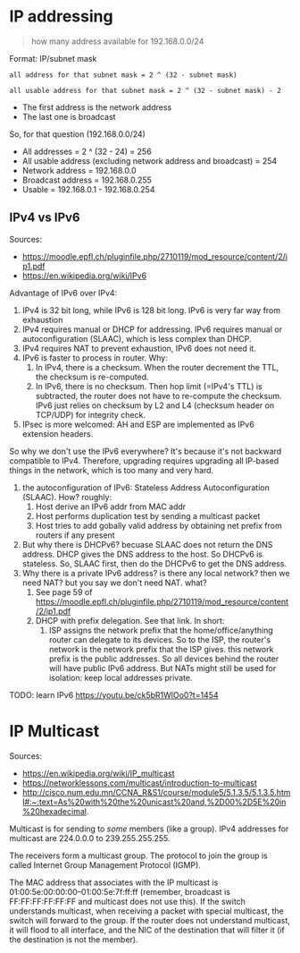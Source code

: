 # IP addressing

> how many address available for 192.168.0.0/24

Format: IP/subnet mask

```
all address for that subnet mask = 2 ^ (32 - subnet mask)

all usable address for that subnet mask = 2 ^ (32 - subnet mask) - 2
```

- The first address is the network address
- The last one is broadcast

So, for that question (192.168.0.0/24)

- All addresses = 2 ^ (32 - 24) = 256
- All usable address (excluding network address and broadcast) = 254
- Network address = 192.168.0.0
- Broadcast address = 192.168.0.255
- Usable = 192.168.0.1 - 192.168.0.254

## IPv4 vs IPv6

Sources:

- https://moodle.epfl.ch/pluginfile.php/2710119/mod_resource/content/2/ip1.pdf
- https://en.wikipedia.org/wiki/IPv6

Advantage of IPv6 over IPv4:

1. IPv4 is 32 bit long, while IPv6 is 128 bit long. IPv6 is very far way from exhaustion
2. IPv4 requires manual or DHCP for addressing. IPv6 requires manual or autoconfiguration (SLAAC), which is less complex than DHCP.
3. IPv4 requires NAT to prevent exhaustion, IPv6 does not need it.
4. IPv6 is faster to process in router. Why:
   1. In IPv4, there is a checksum. When the router decrement the TTL, the checksum is re-computed.
   2. In IPv6, there is no checksum. Then hop limit (=IPv4's TTL) is subtracted, the router does not have to re-compute the checksum. IPv6 just relies on checksum by L2 and L4 (checksum header on TCP/UDP) for integrity check.
5. IPsec is more welcomed: AH and ESP are implemented as IPv6 extension headers.

So why we don't use the IPv6 everywhere? It's because it's not backward compatible to IPv4. Therefore, upgrading requires upgrading all IP-based things in the network, which is too many and very hard.

1. the autoconfiguration of IPv6: Stateless Address Autoconfiguration (SLAAC). How? roughly:
   1. Host derive an IPv6 addr from MAC addr
   2. Host performs duplication test by sending a multicast packet
   3. Host tries to add gobally valid address by obtaining net prefix from routers if any present
2. But why there is DHCPv6? becuase SLAAC does not return the DNS address. DHCP gives the DNS address to the host. So DHCPv6 is stateless. So, SLAAC first, then do the DHCPv6 to get the DNS address.
3. Why there is a private IPv6 address? is there any local network? then we need NAT? but you say we don't need NAT. what?
   1. See page 59 of https://moodle.epfl.ch/pluginfile.php/2710119/mod_resource/content/2/ip1.pdf
   2. DHCP with prefix delegation. See that link. In short:
      1. ISP assigns the network prefix that the home/office/anything router can delegate to its devices. So to the ISP, the router's network is the network prefix that the ISP gives. this network prefix is the public addresses. So all devices behind the router will have public IPv6 address. But NATs might still be used for isolation: keep local addresses private.

TODO: learn IPv6 https://youtu.be/ck5bR1WlOo0?t=1454

# IP Multicast

Sources:

- https://en.wikipedia.org/wiki/IP_multicast
- https://networklessons.com/multicast/introduction-to-multicast
- http://cisco.num.edu.mn/CCNA_R&S1/course/module5/5.1.3.5/5.1.3.5.html#:~:text=As%20with%20the%20unicast%20and,%2D00%2D5E%20in%20hexadecimal.

Multicast is for sending to *some* members (like a group). IPv4 addresses for multicast are 224.0.0.0 to 239.255.255.255.

The receivers form a multicast group. The protocol to join the group is called Internet Group Management Protocol (IGMP).

The MAC address that associates with the IP multicast is 01:00:5e:00:00:00–01:00:5e:7f:ff:ff (remember, broadcast is FF:FF:FF:FF:FF:FF and multicast does not use this). If the switch understands multicast, when receiving a packet with special multicast, the switch will forward to the group. If the router does not understand multicast, it will flood to all interface, and the NIC of the destination that will filter it (if the destination is not the member).
